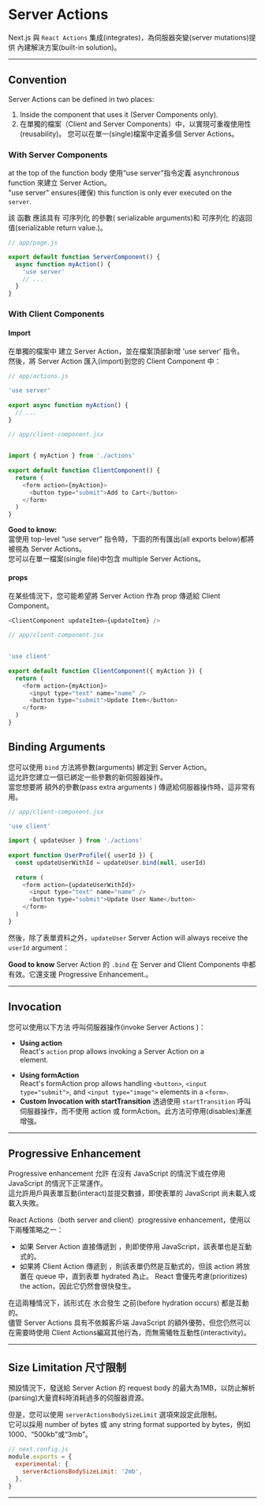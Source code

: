 # Server Actions
Next.js 與 `React Actions` 集成(integrates)，為伺服器突變(server mutations)提供 內建解決方案(built-in solution)。

---

## Convention
Server Actions can be defined in two places:
1. Inside the component that uses it (Server Components only).
2. 在單獨的檔案（Client and Server Components）中，以實現可重複使用性(reusability)。
   您可以在單一(single)檔案中定義多個 Server Actions。

### With Server Components
at the top of the function body 使用“use server”指令定義 asynchronous function 來建立 Server Action。   
"use server" ensures(確保) this function is only ever executed on the `server`.

該 函數 應該具有 可序列化 的參數( serializable arguments)和 可序列化 的返回值(serializable return value.)。

```js
// app/page.js

export default function ServerComponent() {
  async function myAction() {
    'use server'
    // ...
  }
}

```

### With Client Components
#### Import
在單獨的檔案中 建立 Server Action，並在檔案頂部新增 'use server' 指令。    
然後，將 Server Action 匯入(import)到您的 Client Component 中：

```js
// app/actions.js

'use server'
 
export async function myAction() {
  // ...
}

```
```js
// app/client-component.jsx

 
import { myAction } from './actions'
 
export default function ClientComponent() {
  return (
    <form action={myAction}>
      <button type="submit">Add to Cart</button>
    </form>
  )
}

```

**Good to know:**   
當使用  top-level “use server” 指令時，下面的所有匯出(all exports below)都將被視為 Server Actions。    
您可以在單一檔案(single file)中包含 multiple Server Actions。  

#### props
在某些情況下，您可能希望將  Server Action  作為 prop 傳遞給 Client Component。

```js
<ClientComponent updateItem={updateItem} />
```

```js
// app/client-component.jsx


'use client'
 
export default function ClientComponent({ myAction }) {
  return (
    <form action={myAction}>
      <input type="text" name="name" />
      <button type="submit">Update Item</button>
    </form>
  )
}
```

## Binding Arguments

您可以使用 `bind` 方法將參數(arguments) 綁定到 Server Action。   
這允許您建立一個已綁定一些參數的新伺服器操作。   
當您想要將 額外的參數(pass extra arguments ) 傳遞給伺服器操作時，這非常有用。

```js
// app/client-component.jsx

'use client'
 
import { updateUser } from './actions'
 
export function UserProfile({ userId }) {
  const updateUserWithId = updateUser.bind(null, userId)
 
  return (
    <form action={updateUserWithId}>
      <input type="text" name="name" />
      <button type="submit">Update User Name</button>
    </form>
  )
}

```
然後，除了表單資料之外，`updateUser` Server Action will always receive the `userId` argument：

**Good to know**
Server Action 的 `.bind` 在 Server and Client Components 中都有效。它還支援 Progressive Enhancement.。

---

## Invocation
您可以使用以下方法 呼叫伺服器操作(invoke Server Actions )：

- **Using action**     
  React's `action` prop allows invoking a Server Action on a <form> element.
- **Using formAction**    
  React's formAction prop allows handling `<button>`, `<input type="submit">`, and `<input type="image">` elements in a `<form>`.
- **Custom Invocation with startTransition**
  透過使用 `startTransition` 呼叫伺服器操作，而不使用 action 或 formAction。此方法可停用(disables)漸進增強。

---

## Progressive Enhancement

Progressive enhancement 允許 <form> 在沒有 JavaScript 的情況下或在停用 JavaScript 的情況下正常運作。   
這允許用戶與表單互動(interact)並提交數據，即使表單的 JavaScript 尚未載入或載入失敗。

React Actions（both server and client）progressive enhancement，使用以下兩種策略之一：
- 如果 Server Action 直接傳遞到 <form>，則即使停用 JavaScript，該表單也是互動式的。
- 如果將 Client Action 傳遞到 <form>，則該表單仍然是互動式的，但該 action 將放置在 queue 中，直到表單 hydrated 為止。 React 會優先考慮(prioritizes) the action，因此它仍然會很快發生。


在這兩種情況下，該形式在 水合發生 之前(before hydration occurs) 都是互動的。    
儘管 Server Actions 具有不依賴客戶端 JavaScript 的額外優勢，但您仍然可以在需要時使用 Client Actions編寫其他行為，而無需犧牲互動性(interactivity)。

---

## Size Limitation 尺寸限制

預設情況下，發送給 Server Action 的 request body 的最大為1MB，以防止解析(parsing)大量資料時消耗過多的伺服器資源。

但是，您可以使用 `serverActionsBodySizeLimit` 選項來設定此限制。   
它可以採用 number of bytes 或 any string format supported by bytes，例如 1000、“500kb”或“3mb”。

```js
// next.config.js
module.exports = {
  experimental: {
    serverActionsBodySizeLimit: '2mb',
  },
}
```

---




